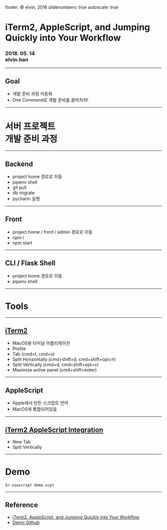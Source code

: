 footer: © elvin, 2018
slidenumbers: true
autoscale: true

# iTerm2, AppleScript, and Jumping Quickly into Your Workflow
### 2018. 05. 14 <br> elvin.han

---

## Goal

- 개발 준비 과정 자동화
- One Command로 개발 준비를 끝마치자!

---

# 서버 프로젝트<br>개발 준비 과정

---

## Backend
- project home 경로로 이동
- pipenv shell
- git pull
- db migrate
- pycharm 실행

---

## Front

- project home / front / admin 경로로 이동
- npm i
- npm start

---

## CLI / Flask Shell

- project home 경로로 이동
- pipenv shell

---

# Tools

---

## [iTerm2](https://www.iterm2.com/)
- MacOS용 터미널 어플리케이션
- Profile
- Tab (cmd+t, cmd+o)
- Split Horizontally (cmd+shift+d, cmd+shift+opt+h)
- Split Vertically (cmd+d, cmd+shift+opt+v)
- Maximize active panel (cmd+shift+enter)

---

## AppleScript  
  - Apple에서 만든 스크립트 언어
  - MacOS에 통합되어있음

---

## [iTerm2 AppleScript Integration](https://www.iterm2.com/documentation-scripting.html)
  - New Tab
  - Split Vertically  

---

# Demo

```
$> osascript demo.scpt
```


---

## Reference

- [iTerm2, AppleScript, and Jumping Quickly into Your Workflow](https://medium.com/@sunskyearthwind/iterm-applescript-and-jumping-quickly-into-your-workflow-1849beabb5f7)
- [Demo Github](https://github.com/elvin-han/JumpingQuicklyIntoWorkflow)
